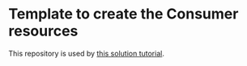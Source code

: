 # Template to create the Consumer resources

This repository is used by [this solution tutorial](https://cloud.ibm.com/docs/solution-tutorials?topic=solution-tutorials-tutorials).
